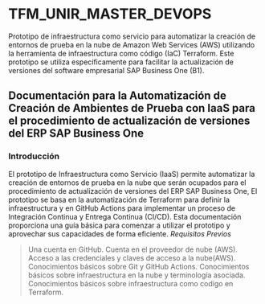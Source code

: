 # TFM_UNIR_MASTER_DEVOPS
Prototipo de infraestructura como servicio para automatizar la creación de entornos de prueba en la nube de Amazon Web Services (AWS) utilizando la herramienta de infraestructura como código (IaC) Terraform. 
Este prototipo se utiliza específicamente para facilitar la actualización de versiones del software empresarial SAP Business One (B1).

## Documentación para la Automatización de Creación de Ambientes de Prueba con IaaS para el procedimiento de actualización de versiones del ERP SAP Business One 
### Introducción
El prototipo de Infraestructura como Servicio (IaaS) permite automatizar la creación de entornos de prueba en la nube que serán ocupados para el procedimiento de actualización de versiones del ERP SAP Business One, El prototipo se basa en la automatización de Terraform para definir la infraestructura y en GitHub Actions para implementar un proceso de Integración Continua y Entrega Continua (CI/CD). Esta documentación proporciona una guía básica para comenzar a utilizar el prototipo y aprovechar sus capacidades de forma eficiente.
_Requisitos Previos_
>Una cuenta en GitHub.
>Cuenta en el proveedor de nube (AWS).
>Acceso a las credenciales y claves de acceso a la nube(AWS).
>Conocimientos básicos sobre Git y GitHub Actions.
>Conocimientos básicos sobre infraestructura en la nube y terminología asociada.
>Conocimientos básicos sobre infraestructura como codigo en Terraform.

